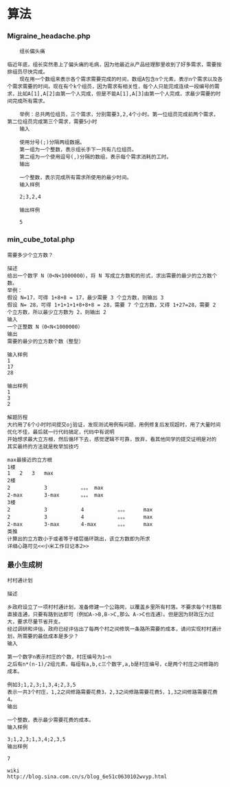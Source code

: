 算法
=======
### Migraine_headache.php

        组长偏头痛
	
	临近年底，组长突然患上了偏头痛的毛病，因为他最近从产品经理那里收到了好多需求，需要按排组员尽快完成。
        现在用一个数组来表示各个需求需要完成的时间，数组A包含n个元素，表示n个需求以及各个需求需要的时间。现在有个k个组员，因为需求有相关性，每个人只能完成连续一段编号的需求，比如A[1],A[2]由第一个人完成，但是不能A[1],A[3]由第一个人完成，求最少需要的时间完成所有需求。

        举例：总共两位组员，三个需求，分别需要3,2,4个小时。第一位组员完成前两个需求，第二位组员完成第三个需求，需要5小时
        输入
        
        使用分号(;)分隔两组数据。
        第一组为一个整数，表示组长手下一共有几位组员。
        第二组为一个使用逗号(,)分隔的数组，表示每个需求消耗的工时。
        输出
        
        一个整数，表示完成所有需求所使用的最少时间。
        输入样例
        
        2;3,2,4
        
        输出样例
        
        5

### min_cube_total.php
	需要多少个立方数？
	
	描述
	给出一个数字 N（0<N<1000000），将 N 写成立方数和的形式，求出需要的最少的立方数个数。
	举例：
	假设 N=17，可得 1+8+8 = 17，最少需要 3 个立方数，则输出 3
	假设 N= 28，可得 1+1+1+1+8+8+8 = 28，需要 7 个立方数，又得 1+27=28，需要 2 个立方数，所以最少立方数为 2，则输出 2
	输入
	一个正整数 N（0<N<1000000）
	输出
	需要的最少的立方数个数（整型）
	
	输入样例
	1
	17
	28
	
	输出样例
	1
	3
	2
	
	解题历程
	大约用了6个小时时间提交oj验证，发现测试用例有问题，用例修复后发现超时，用了大量时间优化不佳，最后就一行代码搞定，代码中有说明
	开始想求最大立方根，然后循环下去，感觉逻辑不可靠，放弃，看其他同学的提交证明是对的
	其实最终的方法就是枚举加技巧
	
	max最接近的立方根
	1楼
	1	2	3	max
	2楼
	2			3			。。。	max
	2-max		3-max		。。。	max
	3楼
	2			3			4			。。。		max
	2			3			4			。。。		max
	2-max		3-max		4-max		。。。		max
	类推
	计算出的立方数小于或者等于楼层循环跳出，该立方数即为所求
	详细心路可见<<小米工作日记本2>>
	
### 最小生成树
	村村通计划
		
	描述

	乡政府设立了一项村村通计划，准备修建一个公路网，以覆盖乡里所有村落。不要求每个村落都直接连通，只要有路到达即可（例如A->B,B->C,那么 A->C也连通）。但是因为财政压力过大，要求尽量节省开支。
	经过调研和评估，政府已经评估出了每两个村之间修筑一条路所需要的成本，请问实现村村通计划，所需要的最低成本是多少？
	输入
	
	第一个数字n表示村庄的个数，村庄编号为1~n
	之后有n*(n-1)/2组元素，每组有a,b,c三个数字,a,b是村庄编号，c是两个村庄之间修路的成本。
	
	例如3;1,2,3;1,3,4;2,3,5
	表示一共3个村庄，1,2之间修路需要花费3，2,3之间修路需要花费5，1,3之间修路需要花费4。
	输出
	
	一个整数，表示最少需要花费的成本。
	输入样例
	
	3;1,2,3;1,3,4;2,3,5
	输出样例
	
	7
	
	wiki
	http://blog.sina.com.cn/s/blog_6e51c0630102wvyp.html